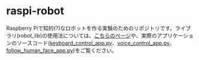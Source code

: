 
# raspi-robot

Raspberry Piで知的(?)なロボットを作る実験のためのリポジトリです。ライブラリ(robot\_lib)の使用法については、[こちらのページ](robot_lib/reference.md)や、実際のアプリケーションのソースコード([keyboard\_control\_app.py](keyboard_control_app.py)、[voice\_control\_app.py](voice_control_app.py)、[follow\_human\_face\_app.py](follow_human_face_app.py))をご覧ください。

